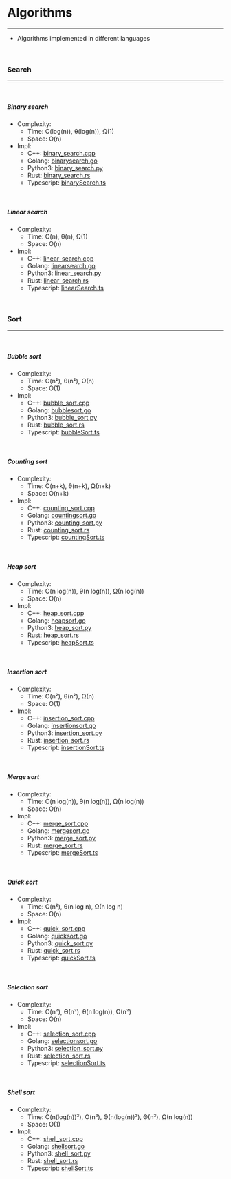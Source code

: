 # Algorithms
---

- Algorithms implemented in different languages

<br />

### Search
---

<br />

##### Binary search
- Complexity:
  * Time: O(log(n)), θ(log(n)), Ω(1)
  * Space: O(n)
- Impl:
  * C++: [binary_search.cpp](/src/cpp/binary_search.cpp)
  * Golang: [binarysearch.go](/src/golang/binarysearch.go)
  * Python3: [binary_search.py](/src/py3/binary_search.py)
  * Rust: [binary_search.rs](/src/rust/src/search.rs)
  * Typescript: [binarySearch.ts](/src/typescript/binarySearch.ts)

<br />

##### Linear search
- Complexity:
  * Time: O(n), θ(n), Ω(1)
  * Space: O(n)
- Impl:
  * C++: [linear_search.cpp](/src/cpp/linear_search.cpp)
  * Golang: [linearsearch.go](/src/golang/linearsearch.go)
  * Python3: [linear_search.py](/src/py3/linear_search.py)
  * Rust: [linear_search.rs](/src/rust/src/search.rs)
  * Typescript: [linearSearch.ts](/src/typescript/linearSearch.ts)

<br />

### Sort
---

<br />

##### Bubble sort
- Complexity:
  * Time: O(n²), θ(n²), Ω(n)
  * Space: O(1)
- Impl:
  * C++: [bubble_sort.cpp](/src/cpp/bubble_sort.cpp)
  * Golang: [bubblesort.go](/src/golang/bubblesort.go)
  * Python3: [bubble_sort.py](/src/py3/bubble_sort.py)
  * Rust: [bubble_sort.rs](/src/rust/src/sort/bubble_sort.rs)
  * Typescript: [bubbleSort.ts](/src/typescript/bubbleSort.ts)

<br />

##### Counting sort
- Complexity:
  * Time: O(n+k), θ(n+k), Ω(n+k)
  * Space: O(n+k)
- Impl:
  * C++: [counting_sort.cpp](/src/cpp/counting_sort.cpp)
  * Golang: [countingsort.go](/src/golang/countingsort.go)
  * Python3: [counting_sort.py](/src/py3/counting_sort.py)
  * Rust: [counting_sort.rs](/src/rust/src/sort/counting_sort.rs)
  * Typescript: [countingSort.ts](/src/typescript/countingSort.ts)

<br />

##### Heap sort
- Complexity:
  * Time: O(n log(n)), θ(n log(n)), Ω(n log(n))
  * Space: O(n)
- Impl:
  * C++: [heap_sort.cpp](/src/cpp/heap_sort.cpp)
  * Golang: [heapsort.go](/src/golang/heapsort.go)
  * Python3: [heap_sort.py](/src/py3/heap_sort.py)
  * Rust: [heap_sort.rs](/src/rust/src/sort/heap_sort.rs)
  * Typescript: [heapSort.ts](/src/typescript/heapSort.ts)

<br />

##### Insertion sort
- Complexity:
  * Time: O(n²), θ(n²), Ω(n)
  * Space: O(1)
- Impl:
  * C++: [insertion_sort.cpp](/src/cpp/insertion_sort.cpp)
  * Golang: [insertionsort.go](/src/golang/insertionsort.go)
  * Python3: [insertion_sort.py](/src/py3/insertion_sort.py)
  * Rust: [insertion_sort.rs](/src/rust/src/sort/insertion_sort.rs)
  * Typescript: [insertionSort.ts](/src/typescript/insertionSort.ts)

<br />

##### Merge sort
- Complexity:
  * Time: O(n log(n)), θ(n log(n)), Ω(n log(n))
  * Space: O(n)
- Impl:
  * C++: [merge_sort.cpp](/src/cpp/merge_sort.cpp)
  * Golang: [mergesort.go](/src/golang/mergesort.go)
  * Python3: [merge_sort.py](/src/py3/merge_sort.py)
  * Rust: [merge_sort.rs](/src/rust/src/sort/merge_sort.rs)
  * Typescript: [mergeSort.ts](/src/typescript/mergeSort.ts)

<br />

##### Quick sort
- Complexity:
  * Time: O(n²), θ(n log n), Ω(n log n)
  * Space: O(n)
- Impl:
  * C++: [quick_sort.cpp](/src/cpp/quick_sort.cpp)
  * Golang: [quicksort.go](/src/golang/quicksort.go)
  * Python3: [quick_sort.py](/src/py3/quick_sort.py)
  * Rust: [quick_sort.rs](/src/rust/src/sort/quick_sort.rs)
  * Typescript: [quickSort.ts](/src/typescript/quickSort.ts)

<br />

##### Selection sort
- Complexity:
  * Time: O(n²), Θ(n²), θ(n log(n)), Ω(n²)
  * Space: O(n)
- Impl:
  * C++: [selection_sort.cpp](/src/cpp/selection_sort.cpp)
  * Golang: [selectionsort.go](/src/golang/selectionsort.go)
  * Python3: [selection_sort.py](/src/py3/selection_sort.py)
  * Rust: [selection_sort.rs](/src/rust/src/sort/selection_sort.rs)
  * Typescript: [selectionSort.ts](/src/typescript/selectionSort.ts)

<br />

##### Shell sort
- Complexity:
  * Time: O(n(log(n))²), O(n²), Θ(n(log(n))²), Θ(n²), Ω(n log(n))
  * Space: O(1)
- Impl:
  * C++: [shell_sort.cpp](/src/cpp/shell_sort.cpp)
  * Golang: [shellsort.go](/src/golang/shellsort.go)
  * Python3: [shell_sort.py](/src/py3/shell_sort.py)
  * Rust: [shell_sort.rs](/src/rust/src/sort/shell_sort.rs)
  * Typescript: [shellSort.ts](/src/typescript/shellSort.ts)

<br />
